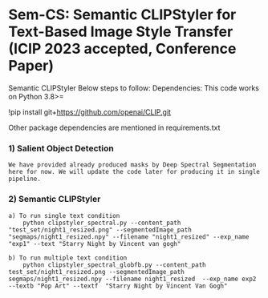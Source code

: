 # Sem-CS: Semantic CLIPStyler for Text-Based Image Style Transfer (ICIP 2023 accepted, Conference Paper)
Semantic CLIPStyler
Below steps to follow:
Dependencies:
This code works on Python 3.8>=

!pip install git+https://github.com/openai/CLIP.git

Other package dependencies are mentioned in requirements.txt

### 1) Salient Object Detection
 
    We have provided already produced masks by Deep Spectral Segmentation here for now. We will update the code later for producing it in single pipeline.

### 2) Semantic CLIPStyler

    a) To run single text condition
        python clipstyler_spectral.py --content_path "test_set/night1_resized.png" --segmentedImage_path "segmaps/night1_resized.npy" --filename "night1_resized" --exp_name "exp1" --text "Starry Night by Vincent van gogh"

    b) To run multiple text condition
        python clipstyler_spectral_globfb.py --content_path test_set/night1_resized.png --segmentedImage_path segmaps/night1_resized.npy --filename night1_resized  --exp_name exp2 --textb "Pop Art" --textf  "Starry Night by Vincent Van Gogh"
